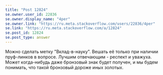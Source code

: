 ```yaml
---
title: "Post 12824"
se.owner.user_id: 22836
se.owner.display_name: "4per"
se.owner.link: "https://ru.meta.stackoverflow.com/users/22836/4per"
se.link: "https://ru.meta.stackoverflow.com/a/12824"
se.post_id: 12824
se.post_type: answer
---
```

<p>Можно сделать метку &quot;Вклад-в-науку&quot;. Вешать её только при наличии пруф-линков в вопросе. Лучшим отвечающим - респект и уважуха. Может когда-нибудь даже бронзовый знак будет получен, и мы будем понимать, что такой бронзовый дороже иных золотых.</p>
